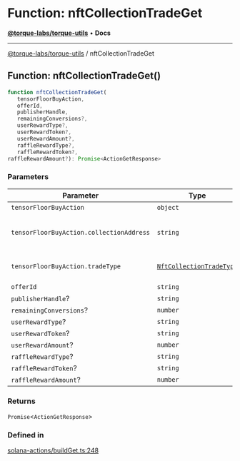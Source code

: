 # Function: nftCollectionTradeGet

[**@torque-labs/torque-utils**](../) • **Docs**

***

[@torque-labs/torque-utils](../) / nftCollectionTradeGet

## Function: nftCollectionTradeGet()

```ts
function nftCollectionTradeGet(
   tensorFloorBuyAction, 
   offerId, 
   publisherHandle, 
   remainingConversions?, 
   userRewardType?, 
   userRewardToken?, 
   userRewardAmount?, 
   raffleRewardType?, 
   raffleRewardToken?, 
raffleRewardAmount?): Promise<ActionGetResponse>
```

### Parameters

| Parameter                                | Type                                                                  | Description                     |
| ---------------------------------------- | --------------------------------------------------------------------- | ------------------------------- |
| `tensorFloorBuyAction`                   | `object`                                                              | -                               |
| `tensorFloorBuyAction.collectionAddress` | `string`                                                              | The collection address to trace |
| `tensorFloorBuyAction.tradeType`         | [`NftCollectionTradeType`](../enumerations/nftcollectiontradetype.md) | The type of trade to perform    |
| `offerId`                                | `string`                                                              | -                               |
| `publisherHandle`?                       | `string`                                                              | -                               |
| `remainingConversions`?                  | `number`                                                              | -                               |
| `userRewardType`?                        | `string`                                                              | -                               |
| `userRewardToken`?                       | `string`                                                              | -                               |
| `userRewardAmount`?                      | `number`                                                              | -                               |
| `raffleRewardType`?                      | `string`                                                              | -                               |
| `raffleRewardToken`?                     | `string`                                                              | -                               |
| `raffleRewardAmount`?                    | `number`                                                              | -                               |

### Returns

`Promise`<`ActionGetResponse`>

### Defined in

[solana-actions/buildGet.ts:248](https://github.com/torque-labs/torque-utils/blob/3bd29ca22f900f1cf2686f7f240bf82e15337207/solana-actions/buildGet.ts#L248)
